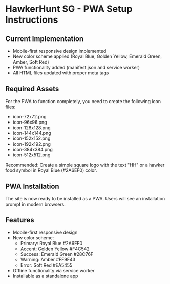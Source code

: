 # HawkerHunt SG - PWA Setup Instructions

## Current Implementation
- Mobile-first responsive design implemented
- New color scheme applied (Royal Blue, Golden Yellow, Emerald Green, Amber, Soft Red)
- PWA functionality added (manifest.json and service worker)
- All HTML files updated with proper meta tags

## Required Assets
For the PWA to function completely, you need to create the following icon files:

- icon-72x72.png
- icon-96x96.png
- icon-128x128.png
- icon-144x144.png
- icon-152x152.png
- icon-192x192.png
- icon-384x384.png
- icon-512x512.png

Recommended: Create a simple square logo with the text "HH" or a hawker food symbol in Royal Blue (#2A6EF0) color.

## PWA Installation
The site is now ready to be installed as a PWA. Users will see an installation prompt in modern browsers.

## Features
- Mobile-first responsive design
- New color scheme: 
  - Primary: Royal Blue #2A6EF0
  - Accent: Golden Yellow #F4C542
  - Success: Emerald Green #28C76F
  - Warning: Amber #FF9F43
  - Error: Soft Red #EA5455
- Offline functionality via service worker
- Installable as a standalone app